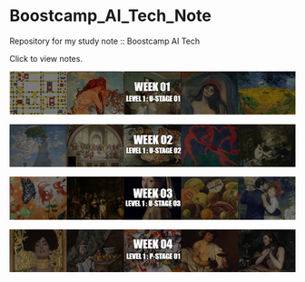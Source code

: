# Boostcamp_AI_Tech_Note

Repository for my study note :: Boostcamp AI Tech

Click to view notes.

[<p align="center"><img src="https://github.com/iamtrueline/Boostcamp_AI_Tech_Note/blob/main/images/week01.jpg" alt="week 01"></p>](https://github.com/iamtrueline/Boostcamp_AI_Tech_Note/blob/main/LEVEL1_U_1/week01.md "week 01")
[<p align="center"><img src="https://github.com/iamtrueline/Boostcamp_AI_Tech_Note/blob/main/images/week02.jpg" alt="week 02"></p>](https://github.com/iamtrueline/Boostcamp_AI_Tech_Note/tree/main/LEVEL1_U_2/week02.md "week 02")
[<p align="center"><img src="https://github.com/iamtrueline/Boostcamp_AI_Tech_Note/blob/main/images/week03.jpg" alt="week 02"></p>](https://github.com/iamtrueline/Boostcamp_AI_Tech_Note/tree/main/LEVEL1_U_3/week03.md "week 03")
[<p align="center"><img src="https://github.com/iamtrueline/Boostcamp_AI_Tech_Note/blob/main/images/week04.jpg" alt="week 02"></p>](https://github.com/iamtrueline/Boostcamp_AI_Tech_Note/tree/main/LEVEL1_P_1/week04.md "week 04")
